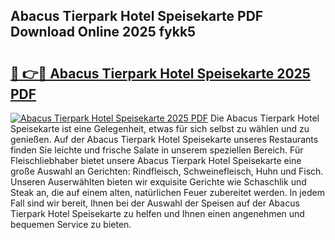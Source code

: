 ## Abacus Tierpark Hotel Speisekarte PDF Download Online 2025 fykk5

# <h2><a href="http://gc5oaw.nevu.top/?p=Abacus+Tierpark+Hotel+Speisekarte">🔗 👉🔴 Abacus Tierpark Hotel Speisekarte 2025 PDF</a></h2>

[![Abacus Tierpark Hotel Speisekarte 2025 PDF](https://i.imgur.com/dBaPXMq.png)](http://gc5oaw.nevu.top/?p=Abacus+Tierpark+Hotel+Speisekarte)
Die Abacus Tierpark Hotel Speisekarte ist eine Gelegenheit, etwas für sich selbst zu wählen und zu genießen. Auf der Abacus Tierpark Hotel Speisekarte unseres Restaurants finden Sie leichte und frische Salate in unserem speziellen Bereich. Für Fleischliebhaber bietet unsere Abacus Tierpark Hotel Speisekarte eine große Auswahl an Gerichten: Rindfleisch, Schweinefleisch, Huhn und Fisch. Unseren Auserwählten bieten wir exquisite Gerichte wie Schaschlik und Steak an, die auf einem alten, natürlichen Feuer zubereitet werden. In jedem Fall sind wir bereit, Ihnen bei der Auswahl der Speisen auf der Abacus Tierpark Hotel Speisekarte zu helfen und Ihnen einen angenehmen und bequemen Service zu bieten.
